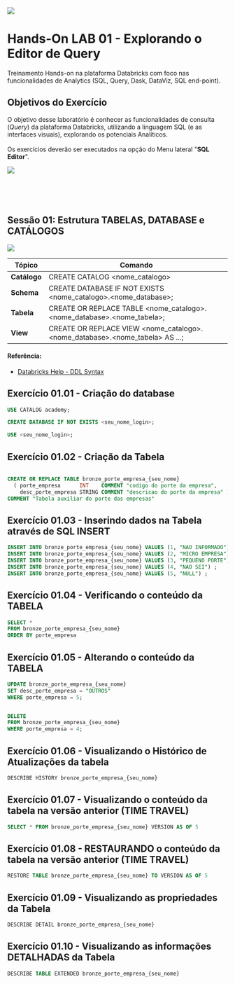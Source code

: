 
<img src="https://raw.githubusercontent.com/Databricks-BR/lab_sql/main/images/header_handson_sql.png">

# Hands-On LAB 01 - Explorando o Editor de Query

Treinamento Hands-on na plataforma Databricks com foco nas funcionalidades de Analytics (SQL, Query, Dask, DataViz, SQL end-point).


## Objetivos do Exercício

O objetivo desse laboratório é conhecer as funcionalidades de consulta (_Query_) da plataforma Databricks, utilizando a linguagem SQL (e as interfaces visuais), explorando os potenciais Analíticos. </br>
</br>
Os exercícios deverão ser executados na opção do Menu lateral "**SQL Editor**".

<img src="https://raw.githubusercontent.com/Databricks-BR/lab_sql/main/images/lab01_editor_sql.png">


</br></br></br>
## Sessão 01:  Estrutura TABELAS, DATABASE e CATÁLOGOS

<img src="https://raw.githubusercontent.com/Databricks-BR/lab_sql/main/images/lab01_uc.png">


| Tópico | Comando |
| -- | -- |
| **Catálogo** | CREATE CATALOG <nome_catalogo> |
| **Schema** | CREATE DATABASE IF NOT EXISTS <nome_catalogo>.<nome_database>; |
| **Tabela** | CREATE OR REPLACE TABLE  <nome_catalogo>.<nome_database>.<nome_tabela>; |
| **View** |  CREATE OR REPLACE VIEW  <nome_catalogo>.<nome_database>.<nome_tabela> AS ...; |

#### Referência:
* [Databricks Help - DDL Syntax](https://docs.databricks.com/sql/language-manual/sql-ref-syntax-ddl-create-table.html)

## Exercício 01.01 - Criação do database

``` sql
USE CATALOG academy;

CREATE DATABASE IF NOT EXISTS <seu_nome_login>;

USE <seu_nome_login>;
```

## Exercício 01.02 - Criação da Tabela

``` sql

CREATE OR REPLACE TABLE bronze_porte_empresa_{seu_nome} 
  ( porte_empresa      INT    COMMENT "codigo do porte da empresa",
    desc_porte_empresa STRING COMMENT "descricao do porte da empresa" )
COMMENT "Tabela auxiliar do porte das empresas"
```

 ## Exercício 01.03 - Inserindo dados na Tabela através de SQL INSERT

 ``` sql
 INSERT INTO bronze_porte_empresa_{seu_nome} VALUES (1, "NAO INFORMADO") ;
 INSERT INTO bronze_porte_empresa_{seu_nome} VALUES (2, "MICRO EMPRESA") ;
 INSERT INTO bronze_porte_empresa_{seu_nome} VALUES (3, "PEQUENO PORTE") ;
 INSERT INTO bronze_porte_empresa_{seu_nome} VALUES (4, "NAO SEI") ;
 INSERT INTO bronze_porte_empresa_{seu_nome} VALUES (5, "NULL") ;
```

 ## Exercício 01.04 - Verificando o conteúdo da TABELA

 ``` sql
SELECT * 
FROM bronze_porte_empresa_{seu_nome} 
ORDER BY porte_empresa
```

 ## Exercício 01.05 - Alterando o conteúdo da TABELA

 ``` sql
UPDATE bronze_porte_empresa_{seu_nome}  
SET desc_porte_empresa = "OUTROS" 
WHERE porte_empresa = 5;


DELETE 
FROM bronze_porte_empresa_{seu_nome} 
WHERE porte_empresa = 4;
```

## Exercício 01.06 - Visualizando o Histórico de Atualizações da tabela

 ``` sql
DESCRIBE HISTORY bronze_porte_empresa_{seu_nome} 
```

## Exercício 01.07 - Visualizando o conteúdo da tabela na versão anterior (TIME TRAVEL)

 ``` sql
SELECT * FROM bronze_porte_empresa_{seu_nome} VERSION AS OF 5
```

## Exercício 01.08 - RESTAURANDO o conteúdo da tabela na versão anterior (TIME TRAVEL)

 ``` sql
RESTORE TABLE bronze_porte_empresa_{seu_nome} TO VERSION AS OF 5 
```

## Exercício 01.09 - Visualizando as propriedades da Tabela

 ``` sql
DESCRIBE DETAIL bronze_porte_empresa_{seu_nome} 
```

## Exercício 01.10 - Visualizando as informações DETALHADAS da Tabela

 ``` sql
DESCRIBE TABLE EXTENDED bronze_porte_empresa_{seu_nome}
```
